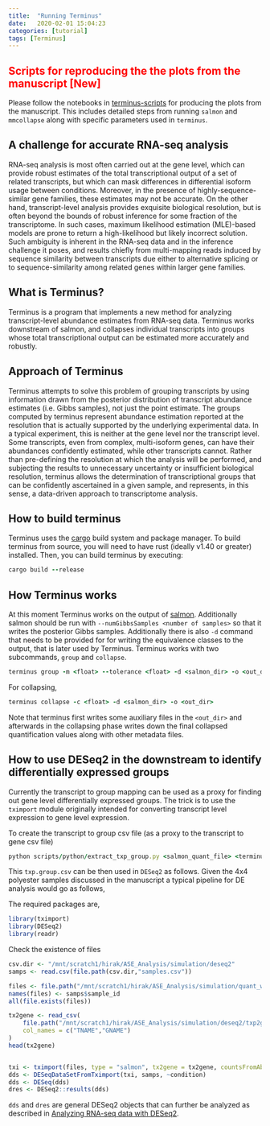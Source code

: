 ```yaml
---
title:  "Running Terminus"
date:   2020-02-01 15:04:23
categories: [tutorial]
tags: [Terminus]
---
```


## <span style="color:red"> Scripts for reproducing the the plots from the manuscript \[**New**\] </span>
Please follow the notebooks in [terminus-scripts](https://github.com/COMBINE-lab/terminus-paper-scripts/tree/master/notebook) for producing the plots from the manuscript. This includes detailed steps from running `salmon` and `mmcollapse` along with specific parameters used in `terminus`.


## A challenge for accurate RNA-seq analysis

RNA-seq analysis is most often carried out at the gene level, which can provide robust estimates of the total
transcriptional output of a set of related transcripts, but which can mask differences in differential isoform usage
between conditions.  Moreover, in the presence of highly-sequence-similar gene families, these estimates may not 
be accurate.  On the other hand, transcript-level analysis provides exquisite biological resolution, but is often beyond
the bounds of robust inference for some fraction of the transcriptome.  In such cases, maximum likelihood estimation (MLE)-based models are prone to return a high-likelihood but likely incorrect solution.  Such ambiguity is inherent in the RNA-seq data and in the inference challenge it poses, and results chiefly from multi-mapping reads induced by sequence similarity between transcripts due either to alternative splicing or to sequence-similarity among related genes within larger gene families.


## What is Terminus?

Terminus is a program that implements a new method for analyzing transcript-level abundance estimates from RNA-seq data. Terminus works downstream of salmon, and collapses individual transcripts into groups whose total transcriptional output can be estimated more accurately and robustly.

## Approach of Terminus

Terminus attempts to solve this problem of grouping transcripts by using information drawn from the posterior distribution of transcript abundance estimates (i.e. Gibbs samples), not just the point estimate. The groups computed by terminus represent abundance estimation reported at the resolution that is actually supported by the underlying experimental data. In a typical experiment, this is neither at the gene level nor the transcript level. Some transcripts, even from complex, multi-isoform genes, can have their abundances confidently estimated, while other transcripts cannot. Rather than pre-defining the resolution at which the analysis will be performed, and subjecting the results to unnecessary uncertainty or insufficient biological resolution, terminus allows the determination of transcriptional groups that can be confidently ascertained in a given sample, and represents, in this sense, a data-driven approach to transcriptome analysis.

## How to build terminus

Terminus uses the [cargo](https://github.com/rust-lang/cargo) build system and package manager. To build terminus from source, you will need to have rust (ideally v1.40 or greater) installed. Then, you can build terminus by executing:


```ruby
cargo build --release
```


## How Terminus works
At this moment Terminus works on the output of [salmon](https://github.com/COMBINE-lab/salmon). Additionally 
salmon should be run with `--numGibbsSamples <number of samples>` so that it writes the posterior Gibbs samples. Additionally there is also `-d` command that needs to be provided for for writing the equivalence classes to the output, that is later used by Terminus. Terminus
works with two subcommands, `group` and `collapse`.

```ruby
terminus group -m <float> --tolerance <float> -d <salmon_dir> -o <out_dir>
```
For collapsing,

```ruby
terminus collapse -c <float> -d <salmon_dir> -o <out_dir>
```

Note that terminus first writes some auxiliary files in the `<out_dir>` and afterwards in the collapsing phase writes down the final collapsed quantification values along with other metadata files. 
 

## How to use DESeq2 in the downstream to identify differentially expressed groups

Currently the transcript to group mapping can be used as a proxy for finding out gene level differentially expressed groups. The trick is to use the `tximport` module originally intended for converting transcript level expression to gene level expression. 

To create the transcript to group csv file (as a proxy to the transcript to gene csv file)

```ruby
python scripts/python/extract_txp_group.py <salmon_quant_file> <terminus_out>/cluster.txt txp.group.csv
```

This `txp.group.csv` can be then used in `DESeq2` as follows. Given the 4x4 polyester samples discussed in the manuscript a typical pipeline for DE analysis would go as follows, 


The required packages are,
```r
library(tximport)
library(DESeq2)
library(readr)
```
Check the existence of files
```r
csv.dir <- "/mnt/scratch1/hirak/ASE_Analysis/simulation/deseq2"
samps <- read.csv(file.path(csv.dir,"samples.csv"))

files <- file.path("/mnt/scratch1/hirak/ASE_Analysis/simulation/quant_witohut_decoy", samps$sample_id, "quant.sf")
names(files) <- samps$sample_id
all(file.exists(files))

tx2gene <- read_csv(
    file.path("/mnt/scratch1/hirak/ASE_Analysis/simulation/deseq2/txp2group.csv"),
    col_names = c("TNAME","GNAME")
)
head(tx2gene)


txi <- tximport(files, type = "salmon", tx2gene = tx2gene, countsFromAbundance="lengthScaledTPM")
dds <- DESeqDataSetFromTximport(txi, samps, ~condition)
dds <- DESeq(dds)
dres <- DESeq2::results(dds)

```

`dds` and `dres` are general DESeq2 objects that can further be analyzed as described in [Analyzing RNA-seq data with DESeq2](http://bioconductor.org/packages/release/bioc/vignettes/DESeq2/inst/doc/DESeq2.html).


